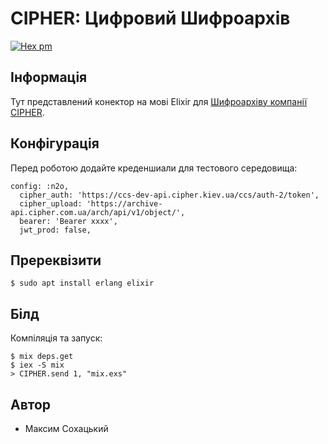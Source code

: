 CIPHER: Цифровий Шифроархів
===========================

[![Hex pm](http://img.shields.io/hexpm/v/cipherarch.svg?style=flat&x=1)](https://hex.pm/packages/cipherarch)

Інформація
----------

Тут представлений конектор на мові Elixir для <a href="https://cipher.com.ua/en/products/cipher-arch">Шифроархіву компанії CIPHER</a>.

Конфігурація
------------

Перед роботою додайте креденшиали для тестового середовища:

```
config: :n2o,
  cipher_auth: 'https://ccs-dev-api.cipher.kiev.ua/ccs/auth-2/token',
  cipher_upload: 'https://archive-api.cipher.com.ua/arch/api/v1/object/',
  bearer: 'Bearer xxxx',
  jwt_prod: false,
```

Пререквізити
------------

```
$ sudo apt install erlang elixir
```

Білд
----

Компіляція та запуск:

```
$ mix deps.get
$ iex -S mix
> CIPHER.send 1, "mix.exs"
```

Автор
-----

* Максим Сохацький
